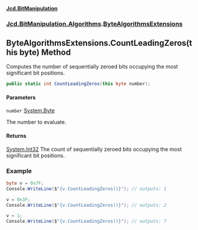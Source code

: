 #### [Jcd.BitManipulation](index.md 'index')

### [Jcd.BitManipulation.Algorithms](Jcd.BitManipulation.Algorithms.md 'Jcd.BitManipulation.Algorithms').[ByteAlgorithmsExtensions](Jcd.BitManipulation.Algorithms.ByteAlgorithmsExtensions.md 'Jcd.BitManipulation.Algorithms.ByteAlgorithmsExtensions')

## ByteAlgorithmsExtensions.CountLeadingZeros(this byte) Method

Computes the number of sequentially zeroed bits occupying the
most significant bit positions.

```csharp
public static int CountLeadingZeros(this byte number);
```

#### Parameters

<a name='Jcd.BitManipulation.Algorithms.ByteAlgorithmsExtensions.CountLeadingZeros(thisbyte).number'></a>

`number` [System.Byte](https://docs.microsoft.com/en-us/dotnet/api/System.Byte 'System.Byte')

The number to evaluate.

#### Returns

[System.Int32](https://docs.microsoft.com/en-us/dotnet/api/System.Int32 'System.Int32')
The count of sequentially zeroed bits occupying the most significant bit positions.

### Example

```csharp
byte v = 0x7F;
Console.WriteLine($"{v.CountLeadingZeros()}"); // outputs: 1

v = 0x3F;
Console.WriteLine($"{v.CountLeadingZeros()}"); // outputs: 2

v = 1;
Console.WriteLine($"{v.CountLeadingZeros()}"); // outputs: 7
```